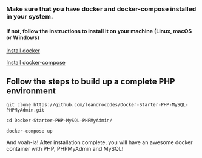 ### Make sure that you have **docker** and **docker-compose** installed in your system.

#### If not, follow the instructions to install it on your machine (Linux, macOS or Windows)
[Install docker](https://docs.docker.com/install/)

[Install docker-compose](https://docs.docker.com/compose/install/)

## Follow the steps to build up a complete PHP environment
    git clone https://github.com/leandrocodes/Docker-Starter-PHP-MySQL-PHPMyAdmin.git
    
    cd Docker-Starter-PHP-MySQL-PHPMyAdmin/

    docker-compose up

And voah-la! After installation complete, you will have an awesome docker container with PHP, PHPMyAdmin and MySQL!